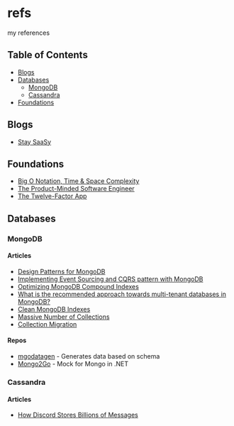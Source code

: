 # refs
my references

## Table of Contents

- [Blogs](#blogs)
- [Databases](#databases)
  - [MongoDB](#mongodb)
  - [Cassandra](#cassandra)
- [Foundations](#foundations)


## Blogs

- [Stay SaaSy](https://staysaasy.com/)

## Foundations

- [Big O Notation, Time & Space Complexity](https://dev.to/ethanmgustafson/big-o-notation-time-space-complexity-44l9)
- [The Product-Minded Software Engineer](https://blog.pragmaticengineer.com/the-product-minded-engineer/)
- [The Twelve-Factor App](https://12factor.net/)

## Databases

### MongoDB

#### Articles

- [Design Patterns for MongoDB](https://towardsdatascience.com/design-patterns-for-mongodb-894767315905)
- [Implementing Event Sourcing and CQRS pattern with MongoDB](https://blog.insiderattack.net/implementing-event-sourcing-and-cqrs-pattern-with-mongodb-66991e7b72be)
- [Optimizing MongoDB Compound Indexes](https://emptysqua.re/blog/optimizing-mongodb-compound-indexes)
- [What is the recommended approach towards multi-tenant databases in MongoDB?](https://stackoverflow.com/questions/2748825/what-is-the-recommended-approach-towards-multi-tenant-databases-in-mongodb)
- [Clean MongoDB Indexes](https://medium.com/@Philmod/clean-mongodb-indexes-6066daaeb042)
- [Massive Number of Collections](https://developer.mongodb.com/article/schema-design-anti-pattern-massive-number-collections/)
- [Collection Migration](https://stackoverflow.com/questions/27039083/mongodb-move-documents-from-one-collection-to-another-collection/41483981#41483981)

#### Repos

- [mgodatagen](https://github.com/feliixx/mgodatagen) - Generates data based on schema
- [Mongo2Go](https://github.com/Mongo2Go/Mongo2Go) - Mock for Mongo in .NET

### Cassandra

#### Articles
- [How Discord Stores Billions of Messages](https://blog.discord.com/how-discord-stores-billions-of-messages-7fa6ec7ee4c7?gi=bd634e158b9e)
